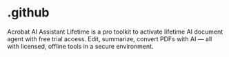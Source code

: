 # .github
Acrobat AI Assistant Lifetime is a pro toolkit to activate lifetime AI document agent with free trial access. Edit, summarize, convert PDFs with AI — all with licensed, offline tools in a secure environment.
